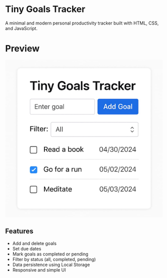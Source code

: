 # Tiny Goals Tracker

A minimal and modern personal productivity tracker built with HTML, CSS, and JavaScript.

# Preview
![Tiny Goals Tracker Preview](assets/preview.jpg)

## Features

- Add and delete goals
- Set due dates
- Mark goals as completed or pending
- Filter by status (all, completed, pending)
- Data persistence using Local Storage
- Responsive and simple UI
